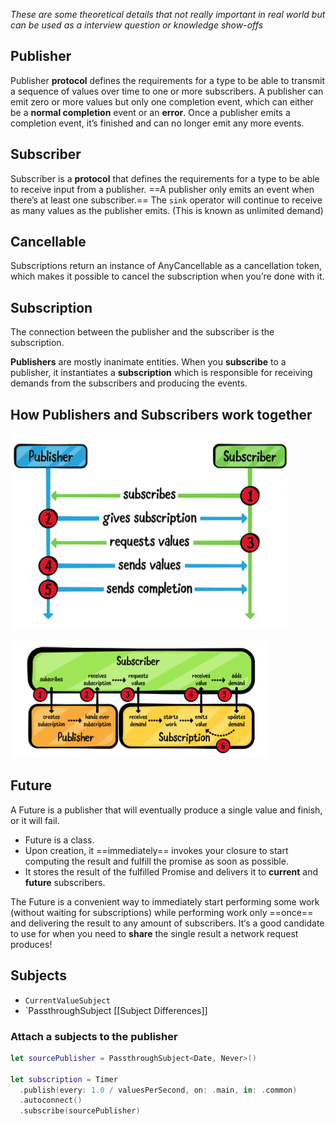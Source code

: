 *These are some theoretical details that not really important in real world but can be used as a interview question or knowledge show-offs*
## Publisher
Publisher **protocol** defines the requirements for a type to be able to transmit a sequence of values over time to one or more subscribers.
A publisher can emit zero or more values but only one completion event, which can either be a **normal completion** event or an **error**. Once a publisher emits a completion event, it’s finished and can no longer emit any more events.
## Subscriber
Subscriber is a **protocol** that defines the requirements for a type to be able to receive input from a publisher.
==A publisher only emits an event when there’s at least one subscriber.==
The `sink` operator will continue to receive as many values as the publisher emits. (This is known as unlimited demand)
## Cancellable
Subscriptions return an instance of AnyCancellable as a cancellation token, which makes it possible to cancel the subscription when you’re done with it.
## Subscription
The connection between the publisher and the subscriber is the subscription.

**Publishers** are mostly inanimate entities. When you **subscribe** to a publisher, it instantiates a **subscription** which is responsible for receiving demands from the subscribers and producing the events.
## How Publishers and Subscribers work together
![](attachments/publisher-subscriber.png)

![](attachments/subscription-machanism.png)
## Future
A Future is a publisher that will eventually produce a single value and finish, or it will fail.
* Future is a class.
* Upon creation, it ==immediately== invokes your closure to start computing the result and fulfill the promise as soon as possible.
* It stores the result of the fulfilled Promise and delivers it to **current** and **future** subscribers.

The Future is a convenient way to immediately start performing some work (without waiting for subscriptions) while performing work only ==once== and delivering the result to any amount of subscribers.
It‘s a good candidate to use for when you need to **share** the single result a network request produces!
## Subjects
* `CurrentValueSubject`
* `PassthroughSubject
[[Subject Differences]]
### Attach a subjects to the publisher
``` Swift
let sourcePublisher = PassthroughSubject<Date, Never>()

let subscription = Timer
  .publish(every: 1.0 / valuesPerSecond, on: .main, in: .common)
  .autoconnect()
  .subscribe(sourcePublisher)
```